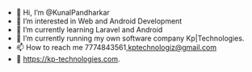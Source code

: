 - 👋 Hi, I’m @KunalPandharkar
- 👀 I’m interested in Web and Android Development
- 🌱 I’m currently learning Laravel and Android
- 💞️ I’m currently running my own software company Kp|Technologies.
- 📫 How to reach me 7774843561,kptechnologiz@gmail.com
- 💞️ https://kp-technologies.com.

<!---
KunalPandharkar/KunalPandharkar is a ✨ special ✨ repository because its `README.md` (this file) appears on your GitHub profile.
You can click the Preview link to take a look at your changes.
--->
